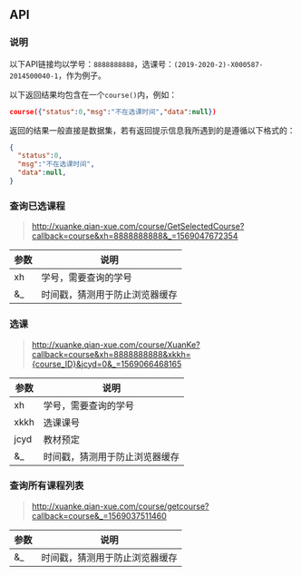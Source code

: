 

## API

### 说明

以下API链接均以学号：`8888888888`，选课号：`(2019-2020-2)-X000587-2014500040-1`，作为例子。

以下返回结果均包含在一个`course()`内，例如：
```json
course({"status":0,"msg":"不在选课时间","data":null})
```

返回的结果一般直接是数据集，若有返回提示信息我所遇到的是遵循以下格式的：
```json
{
  "status":0,
  "msg":"不在选课时间",
  "data":null,
}
```


### 查询已选课程
> http://xuanke.qian-xue.com/course/GetSelectedCourse?callback=course&xh=8888888888&_=1569047672354

| 参数 | 说明  |
| ---- | ---- |
|  xh | 学号，需要查询的学号 |
|  &_ | 时间戳，猜测用于防止浏览器缓存     |

### 选课
> http://xuanke.qian-xue.com/course/XuanKe?callback=course&xh=8888888888&xkkh={course_ID}&jcyd=0&_=1569066468165

| 参数 | 说明  |
| ---- | ---- |
|  xh | 学号，需要查询的学号 |
|  xkkh | 选课课号 |
|  jcyd | 教材预定 |
|  &_ | 时间戳，猜测用于防止浏览器缓存 |

### 查询所有课程列表

> http://xuanke.qian-xue.com/course/getcourse?callback=course&_=1569037511460

| 参数 | 说明                           |
| ---- | ------------------------------ |
| &_   | 时间戳，猜测用于防止浏览器缓存 |

